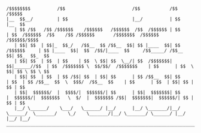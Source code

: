 ```text
/$$$$$$$$          /$$                         /$$           /$$           /$$$$$                                                                    
|__  $$__/         | $$                        |__/          | $$          |__  $$                                                                    
   | $$ /$$   /$$ /$$$$$$    /$$$$$$   /$$$$$$  /$$  /$$$$$$ | $$             | $$  /$$$$$$  /$$    /$$ /$$$$$$       /$$$$$$$  /$$$$$$  /$$$$$$/$$$$ 
   | $$| $$  | $$|_  $$_/   /$$__  $$ /$$__  $$| $$ |____  $$| $$ /$$$$$$     | $$ |____  $$|  $$  /$$/|____  $$     /$$_____/ /$$__  $$| $$_  $$_  $$
   | $$| $$  | $$  | $$    | $$  \ $$| $$  \__/| $$  /$$$$$$$| $$|______//$$  | $$  /$$$$$$$ \  $$/$$/  /$$$$$$$    | $$      | $$  \ $$| $$ \ $$ \ $$
   | $$| $$  | $$  | $$ /$$| $$  | $$| $$      | $$ /$$__  $$| $$       | $$  | $$ /$$__  $$  \  $$$/  /$$__  $$    | $$      | $$  | $$| $$ | $$ | $$
   | $$|  $$$$$$/  |  $$$$/|  $$$$$$/| $$      | $$|  $$$$$$$| $$       |  $$$$$$/|  $$$$$$$   \  $/  |  $$$$$$$ /$$|  $$$$$$$|  $$$$$$/| $$ | $$ | $$
   |__/ \______/    \___/   \______/ |__/      |__/ \_______/|__/        \______/  \_______/    \_/    \_______/|__/ \_______/ \______/ |__/ |__/ |__/
________________________________________________________________________________________________________________________________________________________
```
<!--

**Here are some ideas to get you started:**

🙋‍♀️ A short introduction - what is your organization all about?
🌈 Contribution guidelines - how can the community get involved?
👩‍💻 Useful resources - where can the community find your docs? Is there anything else the community should know?
🍿 Fun facts - what does your team eat for breakfast?
🧙 Remember, you can do mighty things with the power of [Markdown](https://docs.github.com/github/writing-on-github/getting-started-with-writing-and-formatting-on-github/basic-writing-and-formatting-syntax)
-->
